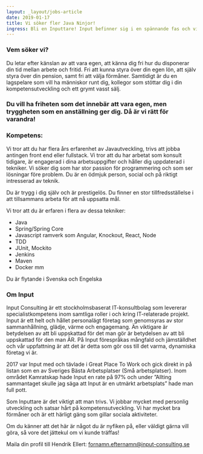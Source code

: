 ```yaml
---
layout: _layout/jobs-article
date: 2019-01-17
title: Vi söker fler Java Ninjor!
ingress: Bli en Inputtare! Input befinner sig i en spännande fas och vi behöver förstärkning i vår organisation. Vi söker nu flertalet grymma Javautvecklare för anställning. Du brinner för systemutveckling och behärskar alla delar av en webapplikation. Du arbetar för att skapa förtroende i dina uppdrag och har ett stort driv att hjälpa kunden i deras affär. Du arbetar tillsammans med oss för att fortsätta bygga det bästa IT-konsultbolaget i Sverige.
---
```


### Vem söker vi?

Du letar efter känslan av att vara egen, att känna dig fri hur du disponerar din tid mellan arbete och fritid. Fri att kunna styra över din egen lön, att själv styra över din pension, samt fri att välja förmåner. Samtidigt är du en lagspelare som vill ha människor runt dig, kollegor som stöttar dig i din kompetensutveckling och ett grymt vasst sälj.

### Du vill ha friheten som det innebär att vara egen, men tryggheten som en anställning ger dig. Då är vi rätt för varandra!

### Kompetens:

Vi tror att du har flera års erfarenhet av Javautveckling, trivs att jobba antingen front end eller fullstack. Vi tror att du har arbetat som konsult tidigare, är engagerad i dina arbetsuppgifter och håller dig uppdaterad i tekniker. Vi söker dig som har stor passion för programmering och som ser lösningar före problem. Du är en ödmjuk person, social och på riktigt intresserad av teknik. 

Du är trygg i dig själv och är prestigelös. Du finner en stor tillfredsställelse i att tillsammans arbeta för att nå uppsatta mål.

Vi tror att du är erfaren i flera av dessa tekniker:

- Java
- Spring/Spring Core
- Javascript ramverk som Angular, Knockout, React, Node
- TDD
- JUnit, Mockito
- Jenkins
- Maven
- Docker
mm

Du är flytande i Svenska och Engelska

### Om Input

Input Consulting är ett stockholmsbaserat IT-konsultbolag som levererar specialistkompetens inom samtliga roller i och kring IT-relaterade projekt. Input är ett helt och hållet personalägt företag som genomsyras av stor sammanhållning, glädje, värme och engagemang. Än viktigare är betydelsen av att bli uppskattad för det man gör är betydelsen av att bli uppskattad för den man ÄR. På Input förespråkas mångfald och jämställdhet och vår uppfattning är att det är detta som gör oss till det varma, dynamiska företag vi är.

2017 var Input med och tävlade i Great Place To Work och gick direkt in på listan som en av Sveriges Bästa Arbetsplatser (Små arbetsplatser). Inom området Kamratskap hade Input en rate på 97% och under ”Allting sammantaget skulle jag säga att Input är en utmärkt arbetsplats” hade man full pott.

Som Inputtare är det viktigt att man trivs. Vi jobbar mycket med personlig utveckling och satsar hårt på kompetensutveckling. Vi har mycket bra förmåner och är ett härligt gäng som gillar sociala aktiviteter.

Om du känner att det här är något du är nyfiken på, eller väldigt gärna vill göra, så vore det jättekul om vi kunde träffas!

Maila din profil till Hendrik Ellert: fornamn.efternamn@input-consulting.se
